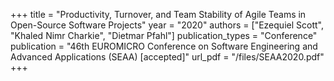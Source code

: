 +++
title = "Productivity, Turnover, and Team Stability of Agile Teams in Open-Source Software Projects"
year = "2020"
authors = ["Ezequiel Scott", "Khaled Nimr Charkie", "Dietmar Pfahl"]
publication_types = "Conference"
publication = "46th EUROMICRO Conference on Software Engineering and Advanced Applications (SEAA) [accepted]"
url_pdf = "/files/SEAA2020.pdf"
+++
